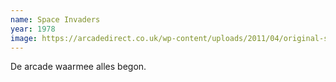 ```yaml
---
name: Space Invaders
year: 1978
image: https://arcadedirect.co.uk/wp-content/uploads/2011/04/original-space-invaders-arcade-game-machine-for-sale-uk.png
---
```


De arcade waarmee alles begon.